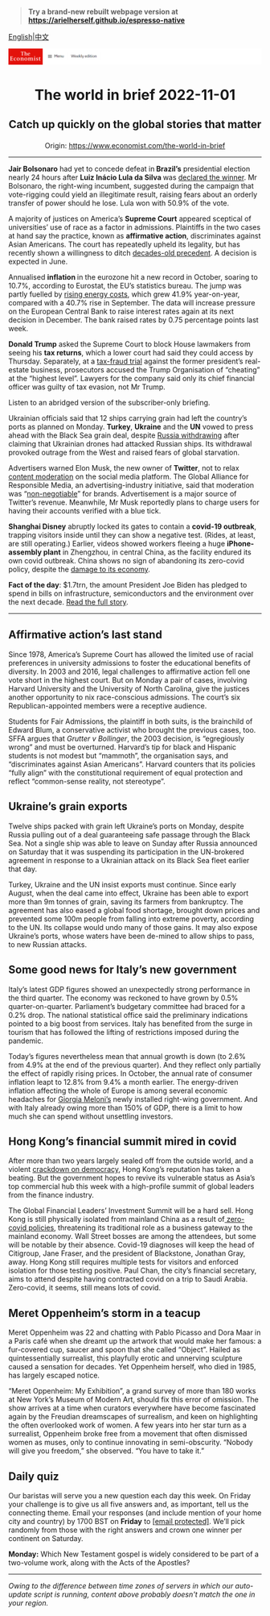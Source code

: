 > **Try a brand-new rebuilt webpage version at https://arielherself.github.io/espresso-native**

[English](https://github.com/arielherself/espresso/blob/main/README.md)|[中文](https://github-com.translate.goog/arielherself/espresso/blob/main/README.md?_x_tr_sl=en&_x_tr_tl=zh-CN&_x_tr_hl=zh-CN&_x_tr_pto=wapp)



![The Economist](menubar.png)

# <p align="center">The world in brief 2022-11-01</p>

## <p align="center">Catch up quickly on the global stories that matter</p>

<p align="center">Origin: <a href="https://www.economist.com/the-world-in-brief">https://www.economist.com/the-world-in-brief</a><hr>

<strong>Jair Bolsonaro</strong> had yet to concede defeat in<strong> Brazil’s</strong> presidential election nearly 24 hours after <strong>Luiz Inácio Lula da Silva </strong>was [declared the winner](https://www.economist.com/leaders/2022/10/31/lula-will-be-brazils-next-president-now-for-the-hard-part). Mr Bolsonaro, the right-wing incumbent, suggested during the campaign that vote-rigging could yield an illegitimate result, raising fears about an orderly transfer of power should he lose. Lula won with 50.9% of the vote.

A majority of justices on America’s <strong>Supreme Court</strong> appeared sceptical of universities’ use of race as a factor in admissions. Plaintiffs in the two cases at hand say the practice, known as <strong>affirmative action</strong>, discriminates against Asian Americans. The court has repeatedly upheld its legality, but has recently shown a willingness to ditch [decades-old precedent](https://www.economist.com/united-states/2022/09/29/what-to-expect-from-the-new-scotus-term). A decision is expected in June.

Annualised <strong>inflation </strong>in the eurozone hit a new record in October, soaring to 10.7%, according to Eurostat, the EU’s statistics bureau. The jump was partly fuelled by [rising energy costs](https://www.economist.com/finance-and-economics/2022/10/30/europes-energy-crisis-is-very-far-from-over), which grew 41.9% year-on-year, compared with a 40.7% rise in September. The data will increase pressure on the European Central Bank to raise interest rates again at its next decision in December. The bank raised rates by 0.75 percentage points last week.

<strong>Donald Trump</strong> asked the Supreme Court to block House lawmakers from seeing his <strong>tax returns</strong>, which a lower court had said they could access by Thursday. Separately, at a [tax-fraud trial](https://www.economist.com/the-economist-explains/2022/10/05/how-much-legal-jeopardy-is-donald-trump-in) against the former president’s real-estate business, prosecutors accused the Trump Organisation of “cheating” at the “highest level”. Lawyers for the company said only its chief financial officer was guilty of tax evasion, not Mr Trump.

Listen to an abridged version of the subscriber-only briefing.

Ukrainian officials said that 12 ships carrying grain had left the country’s ports as planned on Monday. <strong>Turkey</strong>, <strong>Ukraine</strong> and the <strong>UN</strong> vowed to press ahead with the Black Sea grain deal, despite [Russia withdrawing](https://www.economist.com/europe/2022/10/30/putin-suspends-a-deal-to-allow-grain-exports-from-ukraine) after claiming that Ukrainian drones had attacked Russian ships. Its withdrawal provoked outrage from the West and raised fears of global starvation.

Advertisers warned Elon Musk, the new owner of <strong>Twitter</strong>, not to relax [content moderation](https://www.economist.com/business/2022/10/28/elon-musk-buys-twitter-at-last) on the social media platform. The Global Alliance for Responsible Media, an advertising-industry initiative, said that moderation was “[non-negotiable](https://www.economist.com/graphic-detail/2022/10/31/how-will-elon-musk-shape-twitter)” for brands. Advertisement is a major source of Twitter’s revenue. Meanwhile, Mr Musk reportedly plans to charge users for having their accounts verified with a blue tick.

<strong>Shanghai Disney</strong> abruptly locked its gates to contain a <strong>covid-19 outbreak</strong>, trapping visitors inside until they can show a negative test. (Rides, at least, are still operating.) Earlier, videos showed workers fleeing a huge <strong>iPhone-assembly plant</strong> in Zhengzhou, in central China, as the facility endured its own covid outbreak. China shows no sign of abandoning its zero-covid policy, despite the [damage to its economy](https://www.economist.com/china/2022/10/13/china-shows-few-signs-of-loosening-its-zero-covid-policy).

<strong>Fact of the day</strong>: $1.7trn, the amount President Joe Biden has pledged to spend in bills on infrastructure, semiconductors and the environment over the next decade. [Read the full story](https://www.economist.com/briefing/2022/10/27/joe-biden-attempts-the-biggest-overhaul-of-americas-economy-in-decades).

----------

## Affirmative action’s last stand

Since 1978, America’s Supreme Court has allowed the limited use of racial preferences in university admissions to foster the educational benefits of diversity. In 2003 and 2016, legal challenges to affirmative action fell one vote short in the highest court. But on Monday a pair of cases, involving Harvard University and the University of North Carolina, give the justices another opportunity to nix race-conscious admissions. The court’s six Republican-appointed members were a receptive audience.

Students for Fair Admissions, the plaintiff in both suits, is the brainchild of Edward Blum, a conservative activist who brought the previous cases, too. SFFA argues that <em>Grutter v Bollinger</em>, the 2003 decision, is “egregiously wrong” and must be overturned. Harvard’s tip for black and Hispanic students is not modest but “mammoth”, the organisation says, and “discriminates against Asian Americans”. Harvard counters that its policies “fully align” with the constitutional requirement of equal protection and reflect “common-sense reality, not stereotype”. 

## Ukraine’s grain exports

Twelve ships packed with grain left Ukraine’s ports on Monday, despite Russia pulling out of a deal guaranteeing safe passage through the Black Sea. Not a single ship was able to leave on Sunday after Russia announced on Saturday that it was suspending its participation in the UN-brokered agreement in response to a Ukrainian attack on its Black Sea fleet earlier that day. 

Turkey, Ukraine and the UN insist exports must continue. Since early August, when the deal came into effect, Ukraine has been able to export more than 9m tonnes of grain, saving its farmers from bankruptcy. The agreement has also eased a global food shortage, brought down prices and prevented some 100m people from falling into extreme poverty, according to the UN. Its collapse would undo many of those gains. It may also expose Ukraine’s ports, whose waters have been de-mined to allow ships to pass, to new Russian attacks.

## Some good news for Italy’s new government

Italy’s latest GDP figures showed an unexpectedly strong performance in the third quarter. The economy was reckoned to have grown by 0.5% quarter-on-quarter. Parliament’s budgetary committee had braced for a 0.2% drop. The national statistical office said the preliminary indications pointed to a big boost from services. Italy has benefited from the surge in tourism that has followed the lifting of restrictions imposed during the pandemic.

Today’s figures nevertheless mean that annual growth is down (to 2.6% from 4.9% at the end of the previous quarter). And they reflect only partially the effect of rapidly rising prices. In October, the annual rate of consumer inflation leapt to 12.8% from 9.4% a month earlier. The energy-driven inflation affecting the whole of Europe is among several economic headaches for [Giorgia Meloni’s](https://www.economist.com/leaders/2022/10/27/storm-clouds-loom-for-giorgia-meloni-italys-new-prime-minister) newly installed right-wing government. And with Italy already owing more than 150% of GDP, there is a limit to how much she can spend without unsettling investors.

## Hong Kong’s financial summit mired in covid

After more than two years largely sealed off from the outside world, and a violent [crackdown on democracy](https://www.economist.com/interactive/essay/2022/07/01/how-hong-kong-became-a-police-state), Hong Kong’s reputation has taken a beating. But the government hopes to revive its vulnerable status as Asia’s top commercial hub this week with a high-profile summit of global leaders from the finance industry.

The Global Financial Leaders’ Investment Summit will be a hard sell. Hong Kong is still physically isolated from mainland China as a result of[ zero-covid policies](https://www.economist.com/china/2022/04/16/the-way-chinese-think-about-covid-19-is-changing), threatening its traditional role as a business gateway to the mainland economy. Wall Street bosses are among the attendees, but some will be notable by their absence. Covid-19 diagnoses will keep the head of Citigroup, Jane Fraser, and the president of Blackstone, Jonathan Gray, away. Hong Kong still requires multiple tests for visitors and enforced isolation for those testing positive. Paul Chan, the city’s financial secretary, aims to attend despite having contracted covid on a trip to Saudi Arabia. Zero-covid, it seems, still means lots of covid.

## Meret Oppenheim’s storm in a teacup

Meret Oppenheim was 22 and chatting with Pablo Picasso and Dora Maar in a Paris café when she dreamt up the artwork that would make her famous: a fur-covered cup, saucer and spoon that she called “Object”. Hailed as quintessentially surrealist, this playfully erotic and unnerving sculpture caused a sensation for decades. Yet Oppenheim herself, who died in 1985, has largely escaped notice. 

“Meret Oppenheim: My Exhibition”, a grand survey of more than 180 works at New York’s Museum of Modern Art, should fix this error of omission. The show arrives at a time when curators everywhere have become fascinated again by the Freudian dreamscapes of surrealism, and keen on highlighting the often overlooked work of women. A few years into her star turn as a surrealist, Oppenheim broke free from a movement that often dismissed women as muses, only to continue innovating in semi-obscurity. “Nobody will give you freedom,” she observed. “You have to take it.”

## Daily quiz

Our baristas will serve you a new question each day this week. On Friday your challenge is to give us all five answers and, as important, tell us the connecting theme. Email your responses (and include mention of your home city and country) by 1700 BST on <strong>Friday</strong> to [<span class="__cf_email__" data-cfemail="e2b3978b98a79192908791918da287818d8c8d8f8b9196cc818d8f">[email&#160;protected]</span>](https://mail.google.com/mail/?view=cm&amp;fs=1&amp;tf=1&amp;to=QuizEspresso@economist.com). We’ll pick randomly from those with the right answers and crown one winner per continent on Saturday.

<strong>Monday:</strong> Which New Testament gospel is widely considered to be part of a two-volume work, along with the Acts of the Apostles?

----------

*Owing to the difference between time zones of servers in which our auto-update script is running, content above probably doesn't match the one in your region.*
